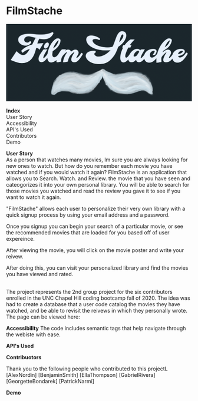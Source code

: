 # FilmStache 
![picture](public/assets/readmeLogo.png)
<br>

**Index**<br>
User Story<br>
Accessibility<br>
API's Used<br>
Contributors<br>
Demo<br>

**User Story**<br>
As a person that watches many movies, Im sure you are always looking for new ones to watch. But how do you remember each movie you have watched and if you would watch it again?  FilmStache is an application that allows you to Search. Watch. and Review. the movie that you have seen and cateogorizes it into your own personal library.  You will be able to search for those movies you watched and read the review you gave it to see if you want to watch it again.  

"FilmStache" allows each user to personalize their very own library with a quick signup process by using your email address and a password.
<!-- Insert Photo -->

Once you signup you can begin your search of a particular movie, or see the recommended movies that are loaded for you based off of user expereince. 
<!-- insert photo -->

After viewing the movie, you will click on the movie poster and write your reivew. 

After doing this, you can visit your personalized library and find the movies you have viewed and rated.  



<!-- Insert photo -->
<br>
The project represents the 2nd group project for the six contributors enrolled in the UNC Chapel Hill coding bootcamp fall of 2020.  The idea was had to create a database that a user code catalog the movies they have watched, and be able to revisit the reivews in which they personally wrote.  The page can be viewed here: 
<!-- insert hereko and github -->

**Accessibility**
The code includes semantic tags that help navigate through the webiste with ease. 

**API's Used**


**Contribuotors**

Thank you to the following people who contributed to this projectL <br>
[AlexNordin]
[BenjaminSmith]
[EllaThompson]
[GabrielRivera]
[GeorgetteBondarek]
[PatrickNarmi]
<br>

**Demo**<br>

